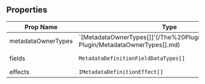## Properties

| Prop Name | Type | Description |
| --------------------- | ------ | ------------------- |
| metadataOwnerTypes | `[MetadataOwnerTypes[]]'(/The%20Plugin%20Core/Metadata Plugin/MetadataOwnerTypes[].md) | |
| fields | `MetadataDefinitionFieldDataTypes[]` | Same with these |
| effects | `IMetadataDefinitionEffect[]` |  |
